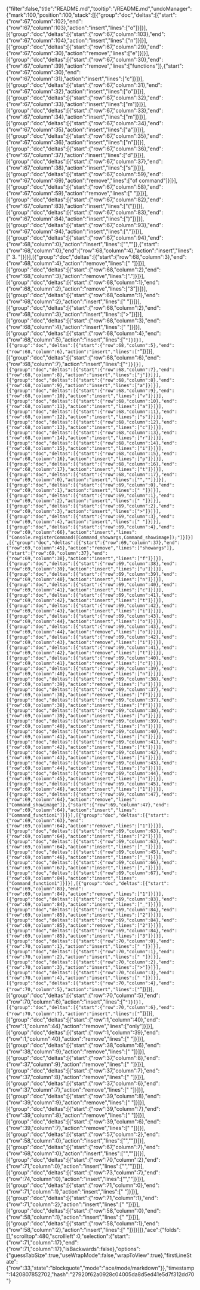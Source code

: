 {"filter":false,"title":"README.md","tooltip":"/README.md","undoManager":{"mark":100,"position":100,"stack":[[{"group":"doc","deltas":[{"start":{"row":67,"column":102},"end":{"row":67,"column":103},"action":"insert","lines":["o"]}]}],[{"group":"doc","deltas":[{"start":{"row":67,"column":103},"end":{"row":67,"column":104},"action":"insert","lines":["n"]}]}],[{"group":"doc","deltas":[{"start":{"row":67,"column":29},"end":{"row":67,"column":30},"action":"remove","lines":["e"]}]}],[{"group":"doc","deltas":[{"start":{"row":67,"column":30},"end":{"row":67,"column":39},"action":"remove","lines":["functions"]},{"start":{"row":67,"column":30},"end":{"row":67,"column":31},"action":"insert","lines":["c"]}]}],[{"group":"doc","deltas":[{"start":{"row":67,"column":31},"end":{"row":67,"column":32},"action":"insert","lines":["o"]}]}],[{"group":"doc","deltas":[{"start":{"row":67,"column":32},"end":{"row":67,"column":33},"action":"insert","lines":["m"]}]}],[{"group":"doc","deltas":[{"start":{"row":67,"column":33},"end":{"row":67,"column":34},"action":"insert","lines":["m"]}]}],[{"group":"doc","deltas":[{"start":{"row":67,"column":34},"end":{"row":67,"column":35},"action":"insert","lines":["a"]}]}],[{"group":"doc","deltas":[{"start":{"row":67,"column":35},"end":{"row":67,"column":36},"action":"insert","lines":["n"]}]}],[{"group":"doc","deltas":[{"start":{"row":67,"column":36},"end":{"row":67,"column":37},"action":"insert","lines":["d"]}]}],[{"group":"doc","deltas":[{"start":{"row":67,"column":37},"end":{"row":67,"column":38},"action":"insert","lines":["s"]}]}],[{"group":"doc","deltas":[{"start":{"row":67,"column":59},"end":{"row":67,"column":69},"action":"remove","lines":["of command"]}]}],[{"group":"doc","deltas":[{"start":{"row":67,"column":58},"end":{"row":67,"column":59},"action":"remove","lines":[" "]}]}],[{"group":"doc","deltas":[{"start":{"row":67,"column":82},"end":{"row":67,"column":83},"action":"insert","lines":["("]}]}],[{"group":"doc","deltas":[{"start":{"row":67,"column":83},"end":{"row":67,"column":84},"action":"insert","lines":[")"]}]}],[{"group":"doc","deltas":[{"start":{"row":67,"column":93},"end":{"row":67,"column":94},"action":"insert","lines":["."]}]}],[{"group":"doc","deltas":[{"start":{"row":67,"column":94},"end":{"row":68,"column":0},"action":"insert","lines":["",""]},{"start":{"row":68,"column":0},"end":{"row":68,"column":4},"action":"insert","lines":[" 3. "]}]}],[{"group":"doc","deltas":[{"start":{"row":68,"column":3},"end":{"row":68,"column":4},"action":"remove","lines":[" "]}]}],[{"group":"doc","deltas":[{"start":{"row":68,"column":2},"end":{"row":68,"column":3},"action":"remove","lines":["."]}]}],[{"group":"doc","deltas":[{"start":{"row":68,"column":1},"end":{"row":68,"column":2},"action":"remove","lines":["3"]}]}],[{"group":"doc","deltas":[{"start":{"row":68,"column":1},"end":{"row":68,"column":2},"action":"insert","lines":[" "]}]}],[{"group":"doc","deltas":[{"start":{"row":68,"column":2},"end":{"row":68,"column":3},"action":"insert","lines":[">"]}]}],[{"group":"doc","deltas":[{"start":{"row":68,"column":3},"end":{"row":68,"column":4},"action":"insert","lines":[" "]}]}],[{"group":"doc","deltas":[{"start":{"row":68,"column":4},"end":{"row":68,"column":5},"action":"insert","lines":["`"]}]}],[{"group":"doc","deltas":[{"start":{"row":68,"column":5},"end":{"row":68,"column":6},"action":"insert","lines":["`"]}]}],[{"group":"doc","deltas":[{"start":{"row":68,"column":6},"end":{"row":68,"column":7},"action":"insert","lines":["`"]}]}],[{"group":"doc","deltas":[{"start":{"row":68,"column":7},"end":{"row":68,"column":8},"action":"insert","lines":["j"]}]}],[{"group":"doc","deltas":[{"start":{"row":68,"column":8},"end":{"row":68,"column":9},"action":"insert","lines":["a"]}]}],[{"group":"doc","deltas":[{"start":{"row":68,"column":9},"end":{"row":68,"column":10},"action":"insert","lines":["v"]}]}],[{"group":"doc","deltas":[{"start":{"row":68,"column":10},"end":{"row":68,"column":11},"action":"insert","lines":["a"]}]}],[{"group":"doc","deltas":[{"start":{"row":68,"column":11},"end":{"row":68,"column":12},"action":"insert","lines":["s"]}]}],[{"group":"doc","deltas":[{"start":{"row":68,"column":12},"end":{"row":68,"column":13},"action":"insert","lines":["c"]}]}],[{"group":"doc","deltas":[{"start":{"row":68,"column":13},"end":{"row":68,"column":14},"action":"insert","lines":["r"]}]}],[{"group":"doc","deltas":[{"start":{"row":68,"column":14},"end":{"row":68,"column":15},"action":"insert","lines":["i"]}]}],[{"group":"doc","deltas":[{"start":{"row":68,"column":15},"end":{"row":68,"column":16},"action":"insert","lines":["p"]}]}],[{"group":"doc","deltas":[{"start":{"row":68,"column":16},"end":{"row":68,"column":17},"action":"insert","lines":["t"]}]}],[{"group":"doc","deltas":[{"start":{"row":68,"column":17},"end":{"row":69,"column":0},"action":"insert","lines":["",""]}]}],[{"group":"doc","deltas":[{"start":{"row":69,"column":0},"end":{"row":69,"column":1},"action":"insert","lines":[" "]}]}],[{"group":"doc","deltas":[{"start":{"row":69,"column":1},"end":{"row":69,"column":2},"action":"insert","lines":[" "]}]}],[{"group":"doc","deltas":[{"start":{"row":69,"column":2},"end":{"row":69,"column":3},"action":"insert","lines":[">"]}]}],[{"group":"doc","deltas":[{"start":{"row":69,"column":3},"end":{"row":69,"column":4},"action":"insert","lines":[" "]}]}],[{"group":"doc","deltas":[{"start":{"row":69,"column":4},"end":{"row":69,"column":66},"action":"insert","lines":["Console.registerCommand([Command_showargs,Command_showimage]);"]}]}],[{"group":"doc","deltas":[{"start":{"row":69,"column":37},"end":{"row":69,"column":45},"action":"remove","lines":["showargs"]},{"start":{"row":69,"column":37},"end":{"row":69,"column":38},"action":"insert","lines":["f"]}]}],[{"group":"doc","deltas":[{"start":{"row":69,"column":38},"end":{"row":69,"column":39},"action":"insert","lines":["u"]}]}],[{"group":"doc","deltas":[{"start":{"row":69,"column":39},"end":{"row":69,"column":40},"action":"insert","lines":["n"]}]}],[{"group":"doc","deltas":[{"start":{"row":69,"column":40},"end":{"row":69,"column":41},"action":"insert","lines":["c"]}]}],[{"group":"doc","deltas":[{"start":{"row":69,"column":41},"end":{"row":69,"column":42},"action":"insert","lines":["t"]}]}],[{"group":"doc","deltas":[{"start":{"row":69,"column":42},"end":{"row":69,"column":43},"action":"insert","lines":["i"]}]}],[{"group":"doc","deltas":[{"start":{"row":69,"column":43},"end":{"row":69,"column":44},"action":"insert","lines":["o"]}]}],[{"group":"doc","deltas":[{"start":{"row":69,"column":43},"end":{"row":69,"column":44},"action":"remove","lines":["o"]}]}],[{"group":"doc","deltas":[{"start":{"row":69,"column":42},"end":{"row":69,"column":43},"action":"remove","lines":["i"]}]}],[{"group":"doc","deltas":[{"start":{"row":69,"column":41},"end":{"row":69,"column":42},"action":"remove","lines":["t"]}]}],[{"group":"doc","deltas":[{"start":{"row":69,"column":40},"end":{"row":69,"column":41},"action":"remove","lines":["c"]}]}],[{"group":"doc","deltas":[{"start":{"row":69,"column":39},"end":{"row":69,"column":40},"action":"remove","lines":["n"]}]}],[{"group":"doc","deltas":[{"start":{"row":69,"column":38},"end":{"row":69,"column":39},"action":"remove","lines":["u"]}]}],[{"group":"doc","deltas":[{"start":{"row":69,"column":37},"end":{"row":69,"column":38},"action":"remove","lines":["f"]}]}],[{"group":"doc","deltas":[{"start":{"row":69,"column":37},"end":{"row":69,"column":38},"action":"insert","lines":["f"]}]}],[{"group":"doc","deltas":[{"start":{"row":69,"column":38},"end":{"row":69,"column":39},"action":"insert","lines":["u"]}]}],[{"group":"doc","deltas":[{"start":{"row":69,"column":39},"end":{"row":69,"column":40},"action":"insert","lines":["n"]}]}],[{"group":"doc","deltas":[{"start":{"row":69,"column":40},"end":{"row":69,"column":41},"action":"insert","lines":["c"]}]}],[{"group":"doc","deltas":[{"start":{"row":69,"column":41},"end":{"row":69,"column":42},"action":"insert","lines":["t"]}]}],[{"group":"doc","deltas":[{"start":{"row":69,"column":42},"end":{"row":69,"column":43},"action":"insert","lines":["i"]}]}],[{"group":"doc","deltas":[{"start":{"row":69,"column":43},"end":{"row":69,"column":44},"action":"insert","lines":["o"]}]}],[{"group":"doc","deltas":[{"start":{"row":69,"column":44},"end":{"row":69,"column":45},"action":"insert","lines":["n"]}]}],[{"group":"doc","deltas":[{"start":{"row":69,"column":45},"end":{"row":69,"column":46},"action":"insert","lines":["1"]}]}],[{"group":"doc","deltas":[{"start":{"row":69,"column":47},"end":{"row":69,"column":64},"action":"remove","lines":["Command_showimage"]},{"start":{"row":69,"column":47},"end":{"row":69,"column":64},"action":"insert","lines":["Command_function1"]}]}],[{"group":"doc","deltas":[{"start":{"row":69,"column":63},"end":{"row":69,"column":64},"action":"remove","lines":["1"]}]}],[{"group":"doc","deltas":[{"start":{"row":69,"column":63},"end":{"row":69,"column":64},"action":"insert","lines":["2"]}]}],[{"group":"doc","deltas":[{"start":{"row":69,"column":63},"end":{"row":69,"column":64},"action":"insert","lines":["_"]}]}],[{"group":"doc","deltas":[{"start":{"row":69,"column":45},"end":{"row":69,"column":46},"action":"insert","lines":["_"]}]}],[{"group":"doc","deltas":[{"start":{"row":69,"column":66},"end":{"row":69,"column":67},"action":"insert","lines":[","]}]}],[{"group":"doc","deltas":[{"start":{"row":69,"column":67},"end":{"row":69,"column":84},"action":"insert","lines":["Command_function1"]}]}],[{"group":"doc","deltas":[{"start":{"row":69,"column":83},"end":{"row":69,"column":84},"action":"remove","lines":["1"]}]}],[{"group":"doc","deltas":[{"start":{"row":69,"column":83},"end":{"row":69,"column":84},"action":"insert","lines":["_"]}]}],[{"group":"doc","deltas":[{"start":{"row":69,"column":84},"end":{"row":69,"column":85},"action":"insert","lines":["2"]}]}],[{"group":"doc","deltas":[{"start":{"row":69,"column":84},"end":{"row":69,"column":85},"action":"remove","lines":["2"]}]}],[{"group":"doc","deltas":[{"start":{"row":69,"column":84},"end":{"row":69,"column":85},"action":"insert","lines":["3"]}]}],[{"group":"doc","deltas":[{"start":{"row":70,"column":0},"end":{"row":70,"column":1},"action":"insert","lines":[" "]}]}],[{"group":"doc","deltas":[{"start":{"row":70,"column":1},"end":{"row":70,"column":2},"action":"insert","lines":[" "]}]}],[{"group":"doc","deltas":[{"start":{"row":70,"column":2},"end":{"row":70,"column":3},"action":"insert","lines":[">"]}]}],[{"group":"doc","deltas":[{"start":{"row":70,"column":3},"end":{"row":70,"column":4},"action":"insert","lines":[" "]}]}],[{"group":"doc","deltas":[{"start":{"row":70,"column":4},"end":{"row":70,"column":5},"action":"insert","lines":["`"]}]}],[{"group":"doc","deltas":[{"start":{"row":70,"column":5},"end":{"row":70,"column":6},"action":"insert","lines":["`"]}]}],[{"group":"doc","deltas":[{"start":{"row":70,"column":6},"end":{"row":70,"column":7},"action":"insert","lines":["`"]}]}],[{"group":"doc","deltas":[{"start":{"row":1,"column":40},"end":{"row":1,"column":44},"action":"remove","lines":["only"]}]}],[{"group":"doc","deltas":[{"start":{"row":1,"column":39},"end":{"row":1,"column":40},"action":"remove","lines":[" "]}]}],[{"group":"doc","deltas":[{"start":{"row":38,"column":6},"end":{"row":38,"column":9},"action":"remove","lines":["   "]}]}],[{"group":"doc","deltas":[{"start":{"row":37,"column":8},"end":{"row":37,"column":9},"action":"remove","lines":[" "]}]}],[{"group":"doc","deltas":[{"start":{"row":37,"column":7},"end":{"row":37,"column":8},"action":"remove","lines":[" "]}]}],[{"group":"doc","deltas":[{"start":{"row":37,"column":6},"end":{"row":37,"column":7},"action":"remove","lines":[" "]}]}],[{"group":"doc","deltas":[{"start":{"row":39,"column":8},"end":{"row":39,"column":9},"action":"remove","lines":[" "]}]}],[{"group":"doc","deltas":[{"start":{"row":39,"column":7},"end":{"row":39,"column":8},"action":"remove","lines":[" "]}]}],[{"group":"doc","deltas":[{"start":{"row":39,"column":6},"end":{"row":39,"column":7},"action":"remove","lines":[" "]}]}],[{"group":"doc","deltas":[{"start":{"row":57,"column":2},"end":{"row":58,"column":0},"action":"insert","lines":["",""]}]}],[{"group":"doc","deltas":[{"start":{"row":67,"column":7},"end":{"row":68,"column":0},"action":"insert","lines":["",""]}]}],[{"group":"doc","deltas":[{"start":{"row":70,"column":2},"end":{"row":71,"column":0},"action":"insert","lines":["",""]}]}],[{"group":"doc","deltas":[{"start":{"row":73,"column":7},"end":{"row":74,"column":0},"action":"insert","lines":["",""]}]}],[{"group":"doc","deltas":[{"start":{"row":71,"column":0},"end":{"row":71,"column":1},"action":"insert","lines":[" "]}]}],[{"group":"doc","deltas":[{"start":{"row":71,"column":1},"end":{"row":71,"column":2},"action":"insert","lines":[" "]}]}],[{"group":"doc","deltas":[{"start":{"row":58,"column":0},"end":{"row":58,"column":1},"action":"insert","lines":[" "]}]}],[{"group":"doc","deltas":[{"start":{"row":58,"column":1},"end":{"row":58,"column":2},"action":"insert","lines":[" "]}]}]]},"ace":{"folds":[],"scrolltop":480,"scrollleft":0,"selection":{"start":{"row":71,"column":17},"end":{"row":71,"column":17},"isBackwards":false},"options":{"guessTabSize":true,"useWrapMode":false,"wrapToView":true},"firstLineState":{"row":33,"state":"blockquote","mode":"ace/mode/markdown"}},"timestamp":1420807852702,"hash":"27920f62a0928c04005da8d5ed41e5d7f312dd70"}
